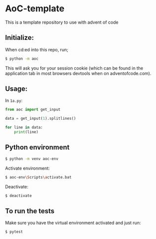 # AoC-template

This is a template repository to use with advent of code

## Initialize:

When cd:ed into this repo, run;

```bash
$ python -m aoc
```

This will ask you for your session cookie (which can be found in the application tab in most browsers devtools when on adventofcode.com).

## Usage: 

In `1a.py`:
```python
from aoc import get_input

data = get_input(1).splitlines()

for line in data:
    print(line)

```

## Python environment
``` bash
$ python -m venv aoc-env
```
Activate environment:
```bash
$ aoc-env\Scripts\activate.bat
```
Deactivate:
```bash
$ deactivate
```

## To run the tests
Make sure you have the virtual environment activated and just run:
``` bash
$ pytest
```